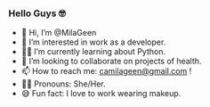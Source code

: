 ### Hello Guys 🤓

- 👋 Hi, I’m @MilaGeen
- 👀 I’m interested in work as a developer.
- 👩‍💻 I’m currently learning about Python.
- 🏥 I’m looking to collaborate on projects of health.
- 📫 How to reach me: camilageen@gmail.com !
- 💁‍♀️ Pronouns: She/Her.
- 😅 Fun fact: I love to work wearing makeup. 

